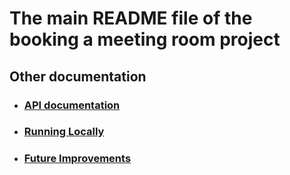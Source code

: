 # The main README file of the booking a meeting room project

## Other documentation
- ### [API documentation](./routes/api_design_v3.md)
- ### [Running Locally](./docs/RunningLocally.md)
- ### [Future Improvements](./docs/FutureWork.md) 
